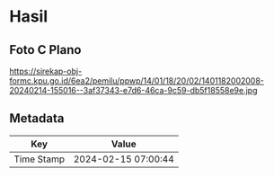 # Hasil

## Foto C Plano

https://sirekap-obj-formc.kpu.go.id/6ea2/pemilu/ppwp/14/01/18/20/02/1401182002008-20240214-155016--3af37343-e7d6-46ca-9c59-db5f18558e9e.jpg


## Metadata

| Key        | Value               |
| ---------- | ------------------- |
| Time Stamp | 2024-02-15 07:00:44 |



